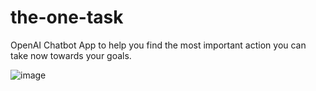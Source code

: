 # the-one-task
OpenAI Chatbot App to help you find the most important action you can take now towards your goals.

![image](https://github.com/IsaacAkintaro/the-one-task/assets/44300230/5c7fa194-b169-4a9d-928e-fba90e4ec1b2)

